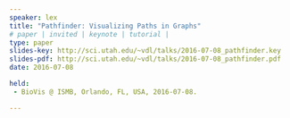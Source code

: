 ```yaml
---
speaker: lex
title: "Pathfinder: Visualizing Paths in Graphs"
# paper | invited | keynote | tutorial |
type: paper
slides-key: http://sci.utah.edu/~vdl/talks/2016-07-08_pathfinder.key
slides-pdf: http://sci.utah.edu/~vdl/talks/2016-07-08_pathfinder.pdf
date: 2016-07-08

held:
 - BioVis @ ISMB, Orlando, FL, USA, 2016-07-08.

---
```






